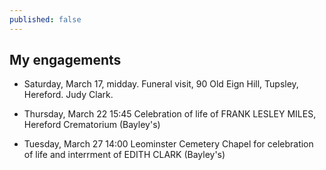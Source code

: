 ```yaml
---
published: false
---
```

## My engagements

- Saturday, March 17, midday. Funeral visit, 90 Old Eign Hill, Tupsley, Hereford. Judy Clark.

- Thursday, March 22 15:45 Celebration of life of FRANK LESLEY MILES, Hereford Crematorium (Bayley's)

- Tuesday, March 27 14:00 Leominster Cemetery Chapel for celebration of life and interrment of EDITH CLARK (Bayley's)

